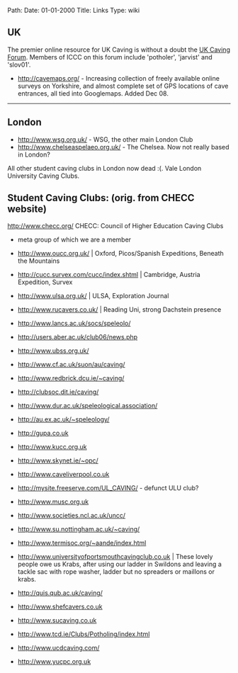 Path: Date: 01-01-2000
Title: Links
Type: wiki



UK
--

The premier online resource for UK Caving is without a doubt the [UK
Caving Forum](http://ukcaving.com/board/). Members of ICCC on
this forum include 'potholer', 'jarvist' and 'slov01'.





-   <http://cavemaps.org/> - Increasing collection of freely available
    online surveys on Yorkshire, and almost complete set of GPS
    locations of cave entrances, all tied into Googlemaps. Added Dec 08.





------------------------------------------------------------------------





London
------

-   <http://www.wsg.org.uk/> - WSG, the other main London Club
-   <http://www.chelseaspelaeo.org.uk/> - The Chelsea. Now not really
    based in London?

All other student caving clubs in London now dead :(. Vale London
University Caving Clubs.





Student Caving Clubs: (orig. from CHECC website)
------------------------------------------------

<http://www.checc.org/> CHECC: Council of Higher Education Caving Clubs
- meta group of which we are a member

-   <http://www.oucc.org.uk/> | Oxford, Picos/Spanish Expeditions,
    Beneath the Mountains
-   <http://cucc.survex.com/cucc/index.shtml> | Cambridge, Austria
    Expedition, Survex
-   <http://www.ulsa.org.uk/> | ULSA, Exploration Journal
-   <http://www.rucavers.co.uk/> | Reading Uni, strong Dachstein
    presence
-   <http://www.lancs.ac.uk/socs/speleolo/>
-   <http://users.aber.ac.uk/club06/news.php>
-   <http://www.ubss.org.uk/>
-   <http://www.cf.ac.uk/suon/au/caving/>
-   <http://www.redbrick.dcu.ie/~caving/>
-   <http://clubsoc.dit.ie/caving/>
-   <http://www.dur.ac.uk/speleological.association/>
-   <http://au.ex.ac.uk/~speleology/>
-   <http://gupa.co.uk>
-   <http://www.kucc.org.uk>
-   <http://www.skynet.ie/~opc/>
-   <http://www.caveliverpool.co.uk>
-   <http://mysite.freeserve.com/UL_CAVING/> - defunct ULU club?
-   <http://www.musc.org.uk>
-   <http://www.societies.ncl.ac.uk/uncc/>
-   <http://www.su.nottingham.ac.uk/~caving/>
-   <http://www.termisoc.org/~aande/index.html>
-   <http://www.universityofportsmouthcavingclub.co.uk> | These lovely
    people owe us Krabs, after using our ladder in Swildons and leaving
    a tackle sac with rope washer, ladder but no spreaders or maillons
    or krabs.
-   <http://quis.qub.ac.uk/caving/>
-   <http://www.shefcavers.co.uk>
-   <http://www.sucaving.co.uk>
-   <http://www.tcd.ie/Clubs/Potholing/index.html>
-   <http://www.ucdcaving.com/>
-   <http://www.yucpc.org.uk>
